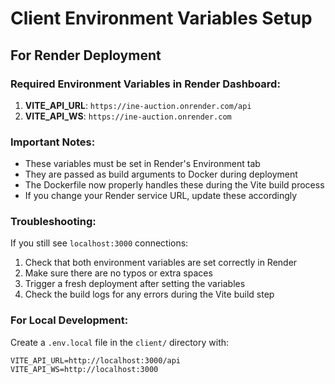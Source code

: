 # Client Environment Variables Setup

## For Render Deployment

### Required Environment Variables in Render Dashboard:

1. **VITE_API_URL**: `https://ine-auction.onrender.com/api`
2. **VITE_API_WS**: `https://ine-auction.onrender.com`

### Important Notes:

- These variables must be set in Render's Environment tab
- They are passed as build arguments to Docker during deployment
- The Dockerfile now properly handles these during the Vite build process
- If you change your Render service URL, update these accordingly

### Troubleshooting:

If you still see `localhost:3000` connections:
1. Check that both environment variables are set correctly in Render
2. Make sure there are no typos or extra spaces
3. Trigger a fresh deployment after setting the variables
4. Check the build logs for any errors during the Vite build step

### For Local Development:

Create a `.env.local` file in the `client/` directory with:
```
VITE_API_URL=http://localhost:3000/api
VITE_API_WS=http://localhost:3000
```